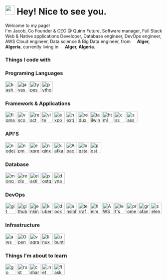 <h1><img src="https://emojis.slackmojis.com/emojis/images/1531849430/4246/blob-sunglasses.gif?1531849430" width="30"/> Hey! Nice to see you.</h1>


<p>Welcome to my page! </br> I'm Jacob, Co Founder & CEO @ Quinn Future, Software manager, Full Stack Web & Native applications Developer, Database engineer, DevOps engineer, AWS Cloud engineer, Data science & Big Data engineer,  from <img src="https://cdn-icons-png.flaticon.com/512/9906/9906440.png" width="13"/> <b>Alger, Algeria</b>, currently living in <img src="https://cdn-icons-png.flaticon.com/512/9906/9906440.png" width="13"/> <b>Alger, Algeria</b>. </p>
<h3>Things I code with</h3>
<!-- <p>
  <img alt="React" src="https://img.shields.io/badge/-React-45b8d8?style=flat-square&logo=react&logoColor=white" />
  <img alt="Docker" src="https://img.shields.io/badge/-Docker-46a2f1?style=flat-square&logo=docker&logoColor=white" />
  <img alt="TypeScript" src="https://img.shields.io/badge/-TypeScript-007ACC?style=flat-square&logo=typescript&logoColor=white" />
  <img alt="redux" src="https://img.shields.io/badge/-Redux-764ABC?style=flat-square&logo=redux&logoColor=white" />
  <img alt="git" src="https://img.shields.io/badge/-Git-F05032?style=flat-square&logo=git&logoColor=white" />
  <img alt="npm" src="https://img.shields.io/badge/-NPM-CB3837?style=flat-square&logo=npm&logoColor=white" />
  <img alt="MongoDB" src="https://img.shields.io/badge/-MongoDB-13aa52?style=flat-square&logo=mongodb&logoColor=white" />
  <img alt="Nodejs" src="https://img.shields.io/badge/-Nodejs-43853d?style=flat-square&logo=Node.js&logoColor=white" />
</p>
 -->
<h3>Programing Languages</h3>
<p>
<img alt="bash" src="https://skillicons.dev/icons?i=bash&theme=light" width="35" height="35"/> 
<img alt="javascript" src="https://skillicons.dev/icons?i=javascript&theme=light" width="35" height="35"/> 
<img alt="typescript" src="https://skillicons.dev/icons?i=typescript&theme=light"  width="35" height="35"/> 
<img alt="python" src="https://skillicons.dev/icons?i=python&theme=light"  width="35" height="35"/> 
</p>
<h3>Framework & Applications</h3>
<p>
<img alt="figma" src="https://skillicons.dev/icons?i=figma&theme=light"  width="35" height="35"/> 
<img alt="vscode" src="https://skillicons.dev/icons?i=vscode&theme=light"  width="35" height="35"/> 
<img alt="react" src="https://skillicons.dev/icons?i=react&theme=light"  width="35" height="35"/> 
<img alt="vite" src="https://skillicons.dev/icons?i=vite&theme=light"  width="35" height="35"/> 
<img alt="expo" src="https://www.vectorlogo.zone/logos/expoio/expoio-icon.svg"  width="35" height="35"/> 
<img alt="nextjs" src="https://skillicons.dev/icons?i=nextjs&theme=light"  width="35" height="35"/> 
<img alt="redux" src="https://skillicons.dev/icons?i=redux&theme=light"  width="35" height="35"/> 
<img alt="tailwind" src="https://skillicons.dev/icons?i=tailwindcss&theme=light" width="35" height="35"/> 
<img alt="html" src="https://skillicons.dev/icons?i=html&theme=light" width="35" height="35"/> 
<img alt="css" src="https://skillicons.dev/icons?i=css&theme=light" width="35" height="35"/> 
<img alt="sass" src="https://skillicons.dev/icons?i=sass&theme=light"  width="35" height="35"/> 
</p>
<h3>API'S</h3>
<p>
<img alt="nodejs" src="https://skillicons.dev/icons?i=nodejs&theme=light"  width="35" height="35"/> 
<img alt="npm" src="https://www.vectorlogo.zone/logos/npmjs/npmjs-ar21.svg"  width="35" height="35"/> 
<img alt="express" src="https://skillicons.dev/icons?i=expressjs&theme=light" width="35" height="35"/>
<img alt="nginx" src="https://www.vectorlogo.zone/logos/nginx/nginx-icon.svg"  width="35" height="35"/> 
<img alt="kafka" src="https://skillicons.dev/icons?i=kafka&theme=light"  width="35" height="35"/> 
<img alt="Apache Spark" src="https://www.vectorlogo.zone/logos/apache_spark/apache_spark-icon.svg"  width="35" height="35"/> 
<img alt="logstash" src="https://www.vectorlogo.zone/logos/elasticco_logstash/elasticco_logstash-icon.svg"  width="35" height="35"/>
<img alt="postman" src="https://skillicons.dev/icons?i=postman&theme=light"  width="35" height="35"/> 
</p>
<h3>Database</h3>
<p>
<img alt="mongodb" src="https://skillicons.dev/icons?i=mongodb&theme=light" width="35" height="35"/> 
<img alt="redis" src="https://skillicons.dev/icons?i=redis&theme=light" width="35" height="35"/> 
<img alt="elasticsearch" src="https://www.vectorlogo.zone/logos/elastic/elastic-icon.svg"  width="35" height="35"/> 
<img alt="postgresql" src="https://skillicons.dev/icons?i=postgresql&theme=light"  width="35" height="35"/> 
<!-- <img alt="mysql" src="https://skillicons.dev/icons?i=mysql&theme=light"  width="35" height="35"/>  -->
<img alt="dynamodb" src="https://skillicons.dev/icons?i=dynamodb&theme=light"  width="35" height="35"/> 

</p>
<h3>DevOps</h3>
<p>
<img alt="git" src="https://skillicons.dev/icons?i=git&theme=light"  width="35" height="35"/>
<img alt="github" src="https://skillicons.dev/icons?i=github&theme=light"  width="35" height="35"/>
<img alt="jenkins" src="https://skillicons.dev/icons?i=jenkins&theme=light"  width="35" height="35"/> 
<img alt="kubernetes" src="https://skillicons.dev/icons?i=kubernetes&theme=light"  width="35" height="35"/> 
<img alt="docker" src="https://skillicons.dev/icons?i=docker&theme=light"  width="35" height="35"/>
<img alt="ansible" src="https://skillicons.dev/icons?i=ansible&theme=light"  width="35" height="35"/> 
<img alt="terraform" src="https://www.vectorlogo.zone/logos/terraformio/terraformio-icon.svg"  width="35" height="35"/> 
<img alt="helm" src="https://www.vectorlogo.zone/logos/helmsh/helmsh-icon.svg"  width="35" height="35"/> 
<img alt="AWS EKS" src="https://www.vectorlogo.zone/logos/amazon_eks/amazon_eks-icon.svg"  width="35" height="35"/> 
<img alt="let's encrypt" src="https://www.vectorlogo.zone/logos/letsencrypt/letsencrypt-icon.svg"  width="35" height="35"/> 
<img alt="prometheus" src="https://skillicons.dev/icons?i=prometheus&theme=light" width="35" height="35"/> 
<img alt="grafana" src="https://skillicons.dev/icons?i=grafana&theme=light" width="35" height="35"/> 
<img alt="selenium" src="https://skillicons.dev/icons?i=selenium&theme=light" width="35" height="35"/> 
</p>
<h3>Infrastructure</h3>
<p>
<img alt="aws" src="https://skillicons.dev/icons?i=aws&theme=light" width="35" height="35"/> 
<img alt="OpenStack" src="https://skillicons.dev/icons?i=openstack&theme=light" width="35" height="35"/> 
<img alt="vagrant" src="https://skillicons.dev/icons?i=v&theme=light"  width="35" height="35"/> 
<img alt="linux" src="https://skillicons.dev/icons?i=linux&theme=light"  width="35" height="35"/> 
<img alt="ubuntu" src="https://www.vectorlogo.zone/logos/ubuntu/ubuntu-icon.svg"  width="35" height="35"/> 
</p>
<h3>Things I'm about to learn</h3>
<p>
<img alt="go" src="https://skillicons.dev/icons?i=golang&theme=light"  width="35" height="35"/>
<img alt="rust" src="https://skillicons.dev/icons?i=rust&theme=light"  width="35" height="35"/>
<img alt="csharp" src="https://skillicons.dev/icons?i=cs&theme=light"  width="35" height="35"/> 
<img alt=".net" src="https://skillicons.dev/icons?i=dotnet&theme=light"  width="35" height="35"/> 
<img alt="flask" src="https://skillicons.dev/icons?i=flask&theme=light"  width="35" height="35"/>  
</p>



